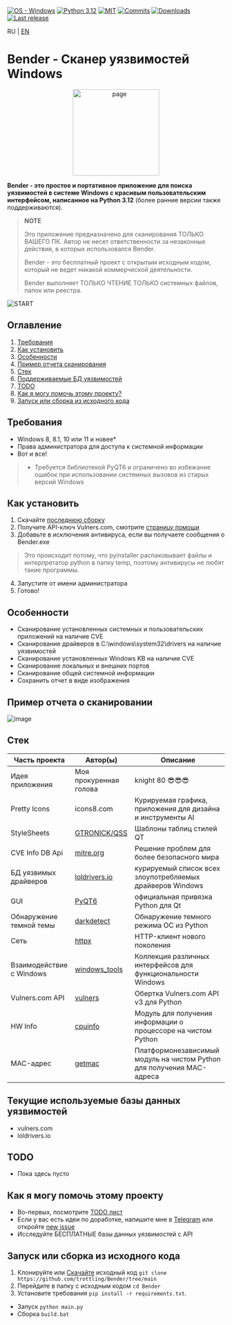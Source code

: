 [![OS - Windows](https://img.shields.io/badge/OS-Windows-blue?logo=windows&logoColor=white)](https://www.microsoft.com/")
[![Python 3.12](https://img.shields.io/badge/python-3.12-blue.svg)](https://www.python.org/downloads/)
[![MIT](https://img.shields.io/github/license/trottling/Bender)](https://github.com/trottling/Bender?tab=MIT-1-ov-file#)
[![Commits](https://img.shields.io/github/commit-activity/m/trottling/Bender)](https://github.com/trottling/Bender/commits/main/)
[![Downloads](https://img.shields.io/github/downloads/trottling/Bender/total)](https://github.com/trottling/Bender/releases/latest)
[![Last release](https://img.shields.io/github/v/release/trottling/Bender)](https://github.com/trottling/Bender/releases/latest)

RU | [EN](https://github.com/trottling/Bender/blob/main/README.md)

# Bender - Cканер уязвимостей Windows

<div align="center">
  <img alt="page" src="https://raw.githubusercontent.com/trottling/Bender/main/media/bender.png" width="200"/>
</div>

**Bender - это простое и портативное приложение для поиска уязвимостей в системе Windows с красивым пользовательским интерфейсом, написанное на Python 3.12** (более ранние версии также поддерживаются).
> **NOTE**
>
> Это приложение предназначено для сканирования ТОЛЬКО ВАШЕГО ПК. Автор не несет ответственности за незаконные действия, в которых использовался Bender.
>
> Bender - это бесплатный проект с открытым исходным кодом, который не ведет никакой коммерческой деятельности.
>
> Bender выполняет ТОЛЬКО ЧТЕНИЕ ТОЛЬКО системных файлов, папок или реестра.

![START](https://raw.githubusercontent.com/trottling/Bender/main/media/start.png)

## Оглавление

1. [Требования](#требования)
2. [Как установить](#как-установить)
3. [Особенности](#особенности)
4. [Пример отчета сканирования](#пример-отчета-о-сканировании)
5. [Стек](#стек)
6. [Поддерживаемые БД уязвимостей](#текущие-используемые-базы-данных-уязвимостей)
7. [TODO](#TODO)
8. [Как я могу помочь этому проекту?](#как-я-могу-помочь-этому-проекту)
9. [Запуск или сборка из исходного кода](#запуск-или-сборка-из-исходного-кода)

## Требования

- Windows 8, 8.1, 10 или 11 и новее*
- Права администратора для доступа к системной информации
- Вот и все!

> * Требуется библиотекой PyQT6 и ограничено во избежание ошибок при использовании системных вызовов из старых версий Windows

## Как установить

1. Скачайте [последнюю сборку](https://github.com/trottling/Bender/releases/latest)
2. Получите API-ключ Vulners.com, смотрите [страницу помощи](https://github.com/trottling/Bender/blob/main/.docs/RU/VULNERS-API-KEY-HELP.md)
3. Добавьте в исключения антивируса, если вы получаете сообщения о Bender.exe
> Это происходит потому, что pyinstaller распаковывает файлы и интерпретатор python в папку temp, поэтому антивирусы не любят такие программы.
4. Запустите от имени администратора
5. Готово!

## Особенности

- Сканирование установленных системных и пользовательских приложений на наличие CVE
- Сканирование драйверов в C:\windows\system32\drivers на наличие уязвимостей
- Сканирование установленных Windows KB на наличие CVE
- Сканирование локальных и внешних портов
- Сканирование общей системной информации
- Сохранить отчет в виде изображения

## Пример отчета о сканировании

![image](https://raw.githubusercontent.com/trottling/Bender/main/media/scan_result.png)

## Стек

| Часть проекта            | Автор(ы)               | Описание                                                              |
|--------------------------|------------------------|-----------------------------------------------------------------------|
| Идея приложения          | Моя прокуренная голова | knight 80  😎😎😎                                                     |
| Pretty Icons             | icons8.com             | Курируемая графика, приложения для дизайна и инструменты AI           |
| StyleSheets              | [GTRONICK/QSS]         | Шаблоны таблиц стилей QT                                              |
| CVE Info DB Api          | [mitre.org]            | Решение проблем для более безопасного мира                            |
| БД уязвимых драйверов    | [loldrivers.io]        | курируемый список всех злоупотребляемых драйверов Windows             |
| GUI                      | [PyQT6]                | официальная привязка Python для Qt                                    |
| Обнаружение темной темы  | [darkdetect]           | Обнаружение темного режима ОС из Python                               |
| Сеть                     | [httpx]                | HTTP-клиент нового поколения                                          |
| Взаимодействие с Windows | [windows_tools]        | Коллекция различных интерфейсов для функциональности Windows          |
| Vulners.com API          | [vulners]              | Обертка Vulners.com API v3 для Python                                 |
| HW Info                  | [cpuinfo]              | Модуль для получения информации о процессоре на чистом Python         |
| MAC-адрес                | [getmac]               | Платформонезависимый модуль на чистом Python для получения MAC-адреса |

## Текущие используемые базы данных уязвимостей

- vulners.com
- loldrivers.io

## TODO

- Пока здесь пусто

## Как я могу помочь этому проекту

- Во-первых, посмотрите [TODO лист](#TODO)
- Если у вас есть идеи по доработке, напишите мне в [Telegram](https://t.me/trottling) или откройте [new issue](https://github.com/trottling/Bender/issues/new/choose)
- Исследуйте БЕСПЛАТНЫЕ базы данных уязвимостей с API

## Запуск или сборка из исходного кода

1. Клонируйте или [Скачайте](https://github.com/trottling/Bender/archive/refs/heads/main.zip) исходный код
   `git clone https://github.com/trottling/Bender/tree/main`
2. Перейдите в папку с исходным кодом
   `cd Bender`
3. Установите требования
   `pip install -r requirements.txt`.

- Запуск
  `python main.py`
- Сборка
  `build.bat`

[//]: # (These are reference links used in the body of this note and get stripped out when the markdown processor does its job. There is no need to format nicely because it shouldn't be seen. Thanks SO - http://stackoverflow.com/questions/4823468/store-comments-in-markdown-syntax)

[PyQT6]: <https://doc.qt.io/qtforpython-6/>

[windows_tools]: <https://github.com/netinvent/windows_tools>

[httpx]: <https://www.python-httpx.org/>

[vulners]: <https://pypi.org/project/vulners/>

[darkdetect]: <https://github.com/albertosottile/darkdetect>

[GTRONICK/QSS]: <github.com/GTRONICK/QSS>

[mitre.org]: <mitre.org>

[loldrivers.io]: <loldrivers.io>

[cpuinfo]: <https://github.com/workhorsy/py-cpuinfo>

[getmac]: <https://github.com/GhostofGoes/getmac>

[PortScan]: <https://github.com/Aperocky/PortScan>
